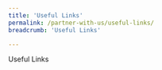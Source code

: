 ```yaml
---
title: 'Useful Links'
permalink: /partner-with-us/useful-links/
breadcrumb: 'Useful Links'

---
```



Useful Links
